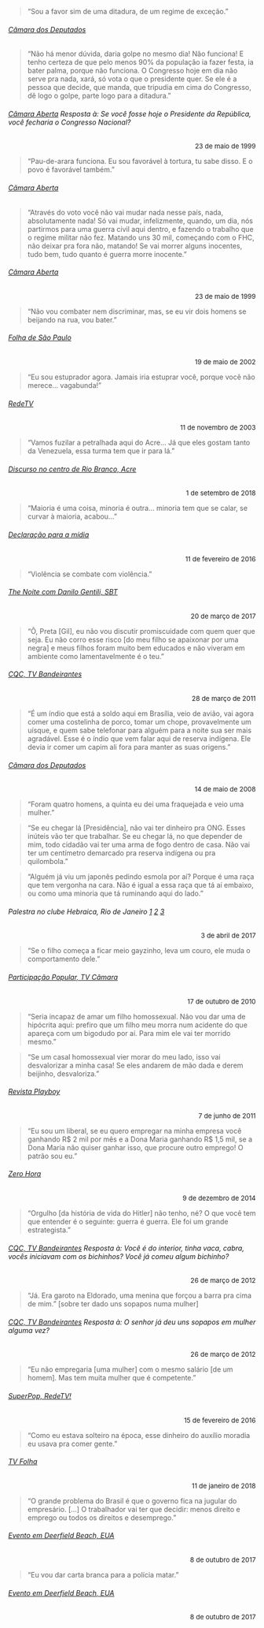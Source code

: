> “Sou a favor sim de uma ditadura, de um regime de exceção.”

###### [Câmara dos Deputados](https://www1.folha.uol.com.br/poder/2018/06/nos-anos-90-bolsonaro-defendeu-novo-golpe-militar-e-guerra.shtml)

> “Não há menor dúvida, daria golpe no mesmo dia! Não funciona! E tenho certeza de que pelo menos 90% da população ia fazer festa, 
> ia bater palma, porque não funciona. O Congresso hoje em dia não serve pra nada, xará, só vota o que o presidente quer. Se ele é
> a pessoa que decide, que manda, que tripudia em cima do Congresso, dê logo o golpe, parte logo para a ditadura.”

###### [Câmara Aberta](https://www.youtube.com/watch?v=-YP1F-7IDjU) Resposta à: Se você fosse hoje o Presidente da República, você fecharia o Congresso Nacional? 
<div style="text-align: right; font-size: 10pt">23 de maio de 1999</div>

> “Pau-de-arara funciona. Eu sou favorável à tortura, tu sabe disso. E o povo é favorável também.”

###### [Câmara Aberta](https://youtu.be/qIDyw9QKIvw?t=890)

> “Através do voto você não vai mudar nada nesse país, nada, absolutamente nada! Só vai mudar, infelizmente, quando, um dia, nós
> partirmos para uma guerra civil aqui dentro, e fazendo o trabalho que o regime militar não fez. Matando uns 30 mil, começando 
> com o FHC, não deixar pra fora não, matando! Se vai morrer alguns inocentes, tudo bem, tudo quanto é guerra morre inocente.”

###### [Câmara Aberta](https://www.youtube.com/watch?v=KTPT_oCtbDU)
<div style="text-align: right; font-size: 10pt">23 de maio de 1999</div>

> “Não vou combater nem discriminar, mas, se eu vir dois homens se beijando na rua, vou bater.”

###### [Folha de São Paulo](https://www1.folha.uol.com.br/fsp/cotidian/ff1905200210.htm)
<div style="text-align: right; font-size: 10pt">19 de maio de 2002</div>

> “Eu sou estuprador agora. Jamais iria estuprar você, porque você não merece… vagabunda!”

###### [RedeTV](https://www.youtube.com/watch?v=yRV98Im5zRs)
<div style="text-align: right; font-size: 10pt">11 de novembro de 2003</div>

> “Vamos fuzilar a petralhada aqui do Acre… Já que eles gostam tanto da Venezuela, essa turma tem que ir para lá.”

###### [Discurso no centro de Rio Branco, Acre](https://www.youtube.com/watch?v=eBoARZDGQZs)
<div style="text-align: right; font-size: 10pt">1 de setembro de 2018</div>

> “Maioria é uma coisa, minoria é outra… minoria tem que se calar, se curvar à maioria, acabou…”

###### [Declaração para a mídia](https://www.youtube.com/watch?v=WUBe-tkPqaY)
<div style="text-align: right; font-size: 10pt">11 de fevereiro de 2016</div>

> “Violência se combate com violência.”

###### [The Noite com Danilo Gentili, SBT](http://entretenimento.ne10.uol.com.br/televisao/noticia/2017/03/21/bolsonaro-diz-que-violencia-se-combate-com-violencia-no-the-noite-669263.php)
<div style="text-align: right; font-size: 10pt">20 de março de 2017</div>

> “Ô, Preta [Gil], eu não vou discutir promiscuidade com quem quer que seja. Eu não corro esse risco [do meu filho se 
> apaixonar por uma negra] e meus filhos foram muito bem educados e não viveram em ambiente como lamentavelmente é o teu.”

###### [CQC, TV Bandeirantes](https://youtu.be/9T5ZSAO1MVg?t=217)
<div style="text-align: right; font-size: 10pt">28 de março de 2011</div>

> “É um índio que está a soldo aqui em Brasília, veio de avião, vai agora comer uma costelinha de porco, tomar um chope, 
> provavelmente um uísque, e quem sabe telefonar para alguém para a noite sua ser mais agradável. Esse é o índio que vem 
> falar aqui de reserva indígena. Ele devia ir comer um capim ali fora para manter as suas origens.”

###### [Câmara dos Deputados](https://pib.socioambiental.org/pt/Not%C3%ADcias?id=56154)
<div style="text-align: right; font-size: 10pt">14 de maio de 2008</div>

> “Foram quatro homens, a quinta eu dei uma fraquejada e veio uma mulher.”

> “Se eu chegar lá [Presidência], não vai ter dinheiro pra ONG. Esses inúteis vão ter que trabalhar. Se eu chegar lá, no que depender de mim, todo cidadão vai ter uma arma de fogo dentro de casa. Não vai ter um centímetro demarcado pra reserva indígena ou pra quilombola.”

> “Alguém já viu um japonês pedindo esmola por aí? Porque é uma raça que tem vergonha na cara. Não é igual a essa raça que tá aí embaixo, ou como uma minoria que tá ruminando aqui do lado.”

###### Palestra no clube Hebraica, Rio de Janeiro [1](https://www.youtube.com/watch?v=Cp1GdBx32CM) [2](https://youtu.be/ks0dgE8jpkw?t=23) [3](https://www.youtube.com/watch?v=LPj4KyLw8Wc)
<div style="text-align: right; font-size: 10pt">3 de abril de 2017</div>

> “Se o filho começa a ficar meio gayzinho, leva um couro, ele muda o comportamento dele.”

###### [Participação Popular, TV Câmara](https://www.youtube.com/watch?v=JZtaYvzzeTQ)
<div style="text-align: right; font-size: 10pt">17 de outubro de 2010</div>

> “Seria incapaz de amar um filho homossexual. Não vou dar uma de hipócrita aqui: prefiro que um filho meu morra num acidente do que apareça com um bigodudo por aí. Para mim ele vai ter morrido mesmo.”

> “Se um casal homossexual vier morar do meu lado, isso vai desvalorizar a minha casa! Se eles andarem de mão dada e derem beijinho, desvaloriza.”

###### [Revista Playboy](https://www.flickr.com/photos/carolinavianna/5812429445/in/photostream/)
<div style="text-align: right; font-size: 10pt">7 de junho de 2011</div>

> “Eu sou um liberal, se eu quero empregar na minha empresa você ganhando R$ 2 mil por mês e a Dona Maria ganhando R$ 1,5 mil, se a Dona Maria não quiser ganhar isso, que procure outro emprego! O patrão sou eu.”

###### [Zero Hora](https://gauchazh.clicrbs.com.br/politica/eleicoes/noticia/2018/08/confira-a-entrevista-dada-por-bolsonaro-em-2014-citada-pelo-candidato-no-jornal-nacional-cjkfdf5op00ns01muzcwifyo8.html)
<div style="text-align: right; font-size: 10pt">9 de dezembro de 2014</div>

> “Orgulho [da história de vida do Hitler] não tenho, né? O que você tem que entender é o seguinte: guerra é guerra. Ele foi um grande estrategista.”

###### [CQC, TV Bandeirantes](https://youtu.be/aSJsXlkVtq8?t=126) Resposta à: Você é do interior, tinha vaca, cabra, vocês iniciavam com os bichinhos? Você já comeu algum bichinho?
<div style="text-align: right; font-size: 10pt">26 de março de 2012</div>

> “Já. Era garoto na Eldorado, uma menina que forçou a barra pra cima de mim.” [sobre ter dado uns sopapos numa mulher]

###### [CQC, TV Bandeirantes](https://youtu.be/aSJsXlkVtq8?t=401) Resposta à: O senhor já deu uns sopapos em mulher alguma vez?
<div style="text-align: right; font-size: 10pt">26 de março de 2012</div>

> “Eu não empregaria [uma mulher] com o mesmo salário [de um homem]. Mas tem muita mulher que é competente.”

###### [SuperPop, RedeTV!](https://youtu.be/rstRfaGJqyY?t=328)
<div style="text-align: right; font-size: 10pt">15 de fevereiro de 2016</div>

> “Como eu estava solteiro na época, esse dinheiro do auxílio moradia eu usava pra comer gente.”

###### [TV Folha](https://www1.folha.uol.com.br/poder/2018/01/1949837-daqui-a-pouco-vao-querer-pegar-minha-mae-diz-bolsonaro.shtml)
<div style="text-align: right; font-size: 10pt">11 de janeiro de 2018</div>

> “O grande problema do Brasil é que o governo fica na jugular do empresário. […] O trabalhador vai ter que decidir: menos direito e emprego ou todos os direitos e desemprego.”

###### [Evento em Deerfield Beach, EUA](https://youtu.be/3k4gHLoB_uQ?t=84)
<div style="text-align: right; font-size: 10pt">8 de outubro de 2017</div>

> “Eu vou dar carta branca para a polícia matar.”

###### [Evento em Deerfield Beach, EUA](https://youtu.be/3k4gHLoB_uQ?t=84)
<div style="text-align: right; font-size: 10pt">8 de outubro de 2017</div>

